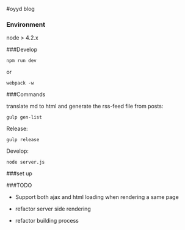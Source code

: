 #oyyd blog

### Environment

node > 4.2.x

###Develop

```
npm run dev
```

or

```
webpack -w
```

###Commands

translate md to html and generate the rss-feed file from posts:

```
gulp gen-list
```

Release:

```
gulp release
```

Develop:

```
node server.js
```

###set up

###TODO

* Support both ajax and html loading when rendering a same page

* refactor server side rendering

* refactor building process
